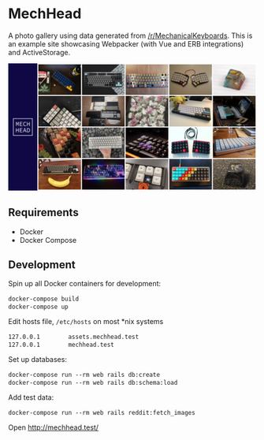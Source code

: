 # MechHead

A photo gallery using data generated from [/r/MechanicalKeyboards](https://www.reddit.com/r/MechanicalKeyboards/). This is an example site showcasing Webpacker (with Vue and ERB integrations) and ActiveStorage.

![MechHead](https://github.com/Illianthe/mechhead/blob/master/public/screenshot.jpg)

## Requirements
- Docker
- Docker Compose


## Development

Spin up all Docker containers for development:

```
docker-compose build
docker-compose up
```

Edit hosts file, `/etc/hosts` on most *nix systems
```
127.0.0.1        assets.mechhead.test
127.0.0.1        mechhead.test
```

Set up databases:
```
docker-compose run --rm web rails db:create
docker-compose run --rm web rails db:schema:load
```

Add test data:

```
docker-compose run --rm web rails reddit:fetch_images
```

Open http://mechhead.test/
